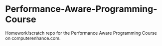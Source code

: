 # Performance-Aware-Programming-Course

Homework/scratch repo for the Performance Aware Programming Course on computerenhance.com.

